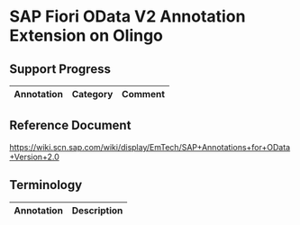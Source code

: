 # SAP Fiori OData V2 Annotation Extension on Olingo

## Support Progress
|Annotation | Category | Comment |
|:----------|:--------:|:-------:|
## Reference Document
https://wiki.scn.sap.com/wiki/display/EmTech/SAP+Annotations+for+OData+Version+2.0

## Terminology
|Annotation | Description |
|:----------|:-----------:|
